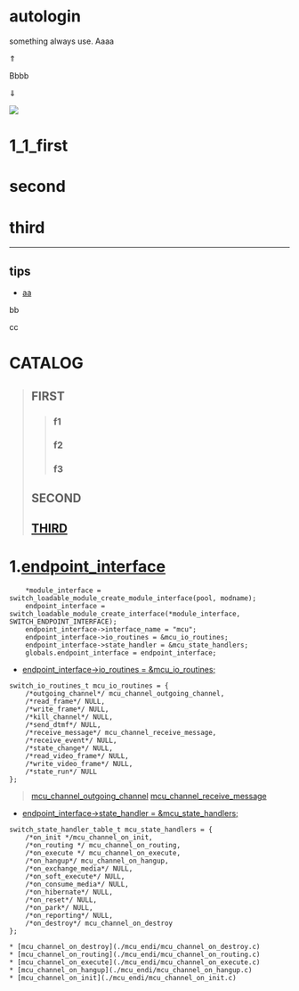 # autologin
something always use.
Aaaa

&uArr; 

Bbbb


&dArr;


<img src="http://yuml.me/diagram/scruffy/class/[note: ohoh good!{bg:cornsilk}],[Customer]<>1-orders 0..*>[Order], [Order]++*-*>[LineItem], [Order]-1>[DeliveryMethod], [Order]*-*>[Product], [Category]<->[Product], [DeliveryMethod]^[National], [DeliveryMethod]^[International]" >

# 1_1_first

# second

# third
---
## tips
* [aa](#autologin)

bb

cc

# CATALOG
> ## FIRST
> > ### f1
> > ### f2
> > ### f3
> ## SECOND
> ## [THIRD](#1_1_first)



# 1.[endpoint_interface](http://gitlab.leucs.com/server-ss/Apollo_FreeSwitch/tree/ee4ecd08418b4a67d911f37100b73d65303eb591/src/src/mod/endpoint/mod_mcu/mod_mcu.c#L10813)

```
    *module_interface = switch_loadable_module_create_module_interface(pool, modname);
    endpoint_interface = switch_loadable_module_create_interface(*module_interface, SWITCH_ENDPOINT_INTERFACE);
    endpoint_interface->interface_name = "mcu";
    endpoint_interface->io_routines = &mcu_io_routines;
    endpoint_interface->state_handler = &mcu_state_handlers;
    globals.endpoint_interface = endpoint_interface;
```

* [endpoint_interface->io_routines = &mcu_io_routines;](http://gitlab.leucs.com/server-ss/Apollo_FreeSwitch/tree/ee4ecd08418b4a67d911f37100b73d65303eb591/src/src/mod/endpoint/mod_mcu/mod_mcu.c#L7642)
```
switch_io_routines_t mcu_io_routines = {
    /*outgoing_channel*/ mcu_channel_outgoing_channel,
    /*read_frame*/ NULL,
    /*write_frame*/ NULL,
    /*kill_channel*/ NULL,
    /*send_dtmf*/ NULL,
    /*receive_message*/ mcu_channel_receive_message,
    /*receive_event*/ NULL,
    /*state_change*/ NULL,
    /*read_video_frame*/ NULL,
    /*write_video_frame*/ NULL,
    /*state_run*/ NULL
};
```

> [mcu_channel_outgoing_channel](./mcu_endi/mcu_channel_outgoing_channel.c)
> [mcu_channel_receive_message](./mcu_endi/mcu_channel_receive_message.c)

* [endpoint_interface->state_handler = &mcu_state_handlers;](http://gitlab.leucs.com/server-ss/Apollo_FreeSwitch/tree/ee4ecd08418b4a67d911f37100b73d65303eb591/src/src/mod/endpoint/mod_mcu/mod_mcu.c#L7627)
```
switch_state_handler_table_t mcu_state_handlers = {
    /*on_init */mcu_channel_on_init,
    /*on_routing */ mcu_channel_on_routing,
    /*on_execute */ mcu_channel_on_execute,
    /*on_hangup*/ mcu_channel_on_hangup,
    /*on_exchange_media*/ NULL,
    /*on_soft_execute*/ NULL,
    /*on_consume_media*/ NULL,
    /*on_hibernate*/ NULL,
    /*on_reset*/ NULL,
    /*on_park*/ NULL,
    /*on_reporting*/ NULL,
    /*on_destroy*/ mcu_channel_on_destroy
};
``` 

    * [mcu_channel_on_destroy](./mcu_endi/mcu_channel_on_destroy.c)
    * [mcu_channel_on_routing](./mcu_endi/mcu_channel_on_routing.c)
    * [mcu_channel_on_execute](./mcu_endi/mcu_channel_on_execute.c)
    * [mcu_channel_on_hangup](./mcu_endi/mcu_channel_on_hangup.c)
    * [mcu_channel_on_init](./mcu_endi/mcu_channel_on_init.c)
